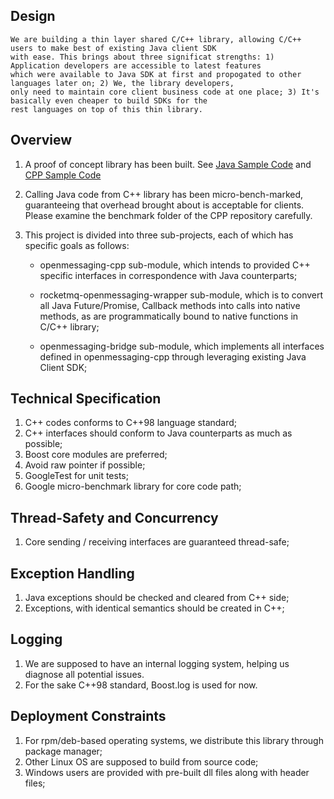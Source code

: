 ## Design
    We are building a thin layer shared C/C++ library, allowing C/C++ users to make best of existing Java client SDK
    with ease. This brings about three significat strengths: 1) Application developers are accessible to latest features 
    which were available to Java SDK at first and propogated to other languages later on; 2) We, the library developers,
    only need to maintain core client business code at one place; 3) It's basically even cheaper to build SDKs for the
    rest languages on top of this thin library.
    
## Overview

1. A proof of concept library has been built. See [Java Sample Code](http://gitlab.alibaba-inc.com/messaging/babel-java)
   and [CPP Sample Code](http://gitlab.alibaba-inc.com/messaging/babel-cpp)
   
1. Calling Java code from C++ library has been micro-bench-marked, guaranteeing that overhead brought about is acceptable
   for clients. Please examine the benchmark folder of the CPP repository carefully. 
   
1. This project is divided into three sub-projects, each of which has specific goals as follows:
   * openmessaging-cpp sub-module, which intends to provided C++ specific interfaces in correspondence with Java
     counterparts;
     
   * rocketmq-openmessaging-wrapper sub-module, which is to convert all Java Future/Promise, Callback methods into
     calls into native methods, as are programmatically bound to native functions in C/C++ library;
     
   * openmessaging-bridge sub-module, which implements all interfaces defined in openmessaging-cpp through leveraging 
     existing Java Client SDK;

## Technical Specification

1. C++ codes conforms to C++98 language standard;
1. C++ interfaces should conform to Java counterparts as much as possible;
1. Boost core modules are preferred;
1. Avoid raw pointer if possible;
1. GoogleTest for unit tests;
1. Google micro-benchmark library for core code path;

## Thread-Safety and Concurrency

1. Core sending / receiving interfaces are guaranteed thread-safe;

## Exception Handling

1. Java exceptions should be checked and cleared from C++ side;
2. Exceptions, with identical semantics should be created in C++;

## Logging

1. We are supposed to have an internal logging system, helping us diagnose all potential issues.
2. For the sake C++98 standard, Boost.log is used for now.

## Deployment Constraints

1. For rpm/deb-based operating systems, we distribute this library through package manager;
2. Other Linux OS are supposed to build from source code;
3. Windows users are provided with pre-built dll files along with header files;